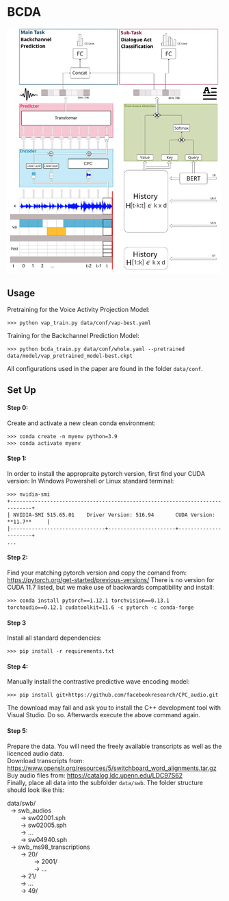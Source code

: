 # BCDA

<img src="model_architecture.png" width="500" />


## Usage
Pretraining for the Voice Activity Projection Model:
```
>>> python vap_train.py data/conf/vap-best.yaml
```

Training for the Backchannel Prediction Model:
```
>>> python bcda_train.py data/conf/whole.yaml --pretrained data/model/vap_pretrained_model-best.ckpt
```
All configurations used in the paper are found in the folder `data/conf`.



## Set Up

#### Step 0:
Create and activate a new clean conda environment:
```
>>> conda create -n myenv python=3.9
>>> conda activate myenv
```

#### Step 1:
In order to install the appropraite pytorch version, first find your CUDA version:
In Windows Powershell or Linux standard terminal:
```
>>> nvidia-smi
+-----------------------------------------------------------------------------+
| NVIDIA-SMI 515.65.01    Driver Version: 516.94       CUDA Version: **11.7**     |
|-------------------------------+----------------------+----------------------+
...
```

#### Step 2:
Find your matching pytorch version and copy the comand from:
https://pytorch.org/get-started/previous-versions/
There is no version for CUDA 11.7 listed, but we make use of backwards compatibility and install:
```
>>> conda install pytorch==1.12.1 torchvision==0.13.1 torchaudio==0.12.1 cudatoolkit=11.6 -c pytorch -c conda-forge
```

#### Step 3
Install all standard dependencies:
```
>>> pip install -r requirements.txt
```

#### Step 4:
Manually install the contrastive predictive wave encoding model:
```
>>> pip install git+https://github.com/facebookresearch/CPC_audio.git
```
The download may fail and ask you to install the C++ development tool with Visual Studio. Do so. Afterwards execute the above command again.

#### Step 5:
Prepare the data. You will need the freely available transcripts as well as the licenced audio data.  
Download transcripts from: https://www.openslr.org/resources/5/switchboard_word_alignments.tar.gz  
Buy audio files from: https://catalog.ldc.upenn.edu/LDC97S62  
Finally, place all data into the subfolder `data/swb`. The folder structure should look like this:

data/swb/  
&nbsp;&nbsp;-> swb_audios   
&nbsp;&nbsp;&nbsp;&nbsp;&nbsp;&nbsp;&nbsp;&nbsp;-> sw02001.sph  
&nbsp;&nbsp;&nbsp;&nbsp;&nbsp;&nbsp;&nbsp;&nbsp;-> sw02005.sph  
&nbsp;&nbsp;&nbsp;&nbsp;&nbsp;&nbsp;&nbsp;&nbsp;-> ...  
&nbsp;&nbsp;&nbsp;&nbsp;&nbsp;&nbsp;&nbsp;&nbsp;-> sw04940.sph  
&nbsp;&nbsp;-> swb_ms98_transcriptions  
&nbsp;&nbsp;&nbsp;&nbsp;&nbsp;&nbsp;&nbsp;&nbsp;-> 20/  
&nbsp;&nbsp;&nbsp;&nbsp;&nbsp;&nbsp;&nbsp;&nbsp;&nbsp;&nbsp;&nbsp;&nbsp;&nbsp;&nbsp;&nbsp;&nbsp;-> 2001/  
&nbsp;&nbsp;&nbsp;&nbsp;&nbsp;&nbsp;&nbsp;&nbsp;&nbsp;&nbsp;&nbsp;&nbsp;&nbsp;&nbsp;&nbsp;&nbsp;-> ...  
&nbsp;&nbsp;&nbsp;&nbsp;&nbsp;&nbsp;&nbsp;&nbsp;-> 21/  
&nbsp;&nbsp;&nbsp;&nbsp;&nbsp;&nbsp;&nbsp;&nbsp;-> ...  
&nbsp;&nbsp;&nbsp;&nbsp;&nbsp;&nbsp;&nbsp;&nbsp;-> 49/  
